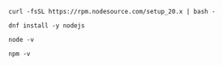 ```
curl -fsSL https://rpm.nodesource.com/setup_20.x | bash -
```

```
dnf install -y nodejs
```

```
node -v
```

```
npm -v
```
